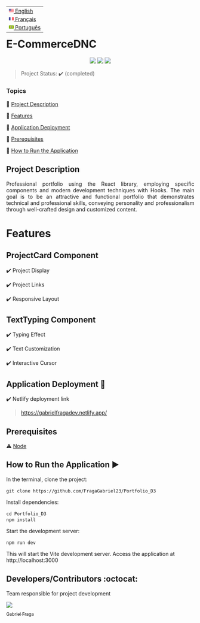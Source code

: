 <table align="right">
 <tr><td><a href="README_en.md"><img src="readme_img/us-flag.png" height="13"> English</a></td></tr>
 <tr><td><a href="README_fr.md"><img src="readme_img/fr-flag.png" height="13"> Français</a></td></tr>
 <tr><td><a href="README.md"><img src="readme_img/br-flag.png" height="13"> Português</a></td></tr>
</table>

<h1>E-CommerceDNC</h1> 

<p align="center">
  <img src="https://img.shields.io/static/v1?label=react&message=framework&color=blue&style=for-the-badge&logo=REACT"/>
  <img src="https://img.shields.io/static/v1?label=Netlify&message=deploy&color=blue&style=for-the-badge&logo=netlify"/>
  <img src="http://img.shields.io/static/v1?label=STATUS&message=COMPLETED&color=GREEN&style=for-the-badge"/>
</p>

> Project Status: :heavy_check_mark: (completed)

### Topics 

:small_blue_diamond: [Project Description](#project-description)

:small_blue_diamond: [Features](#features)

:small_blue_diamond: [Application Deployment](#application-deployment-dash)

:small_blue_diamond: [Prerequisites](#prerequisites)

:small_blue_diamond: [How to Run the Application](#how-to-run-the-application-arrow_forward)

## Project Description

<p align="justify">
  Professional portfolio using the React library, employing specific components and modern development techniques with Hooks. The main goal is to be an attractive and functional portfolio that demonstrates technical and professional skills, conveying personality and professionalism through well-crafted design and customized content.
</p>

# Features

## ProjectCard Component

:heavy_check_mark: Project Display

:heavy_check_mark: Project Links

:heavy_check_mark: Responsive Layout

## TextTyping Component

:heavy_check_mark: Typing Effect

:heavy_check_mark: Text Customization

:heavy_check_mark: Interactive Cursor


## Application Deployment :dash:

:heavy_check_mark: Netlify deployment link 
> https://gabrielfragadev.netlify.app/

## Prerequisites

:warning: [Node](https://nodejs.org/en/download/)

## How to Run the Application :arrow_forward:

In the terminal, clone the project:

```
git clone https://github.com/FragaGabriel23/Portfolio_D3
```

Install dependencies:

```
cd Portfolio_D3
npm install
```

Start the development server:

```
npm run dev
```
This will start the Vite development server. Access the application at http://localhost:3000

## Developers/Contributors :octocat:

Team responsible for project development

[<img src="https://avatars.githubusercontent.com/u/122870445?v=4" width=115><br><sub>Gabriel Fraga</sub>](https://github.com/FragaGabriel23)
